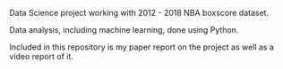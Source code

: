 Data Science project working with 2012 - 2018 NBA boxscore dataset.

Data analysis, including machine learning, done using Python.

Included in this repository is my paper report on the project as well as a video report of it.


